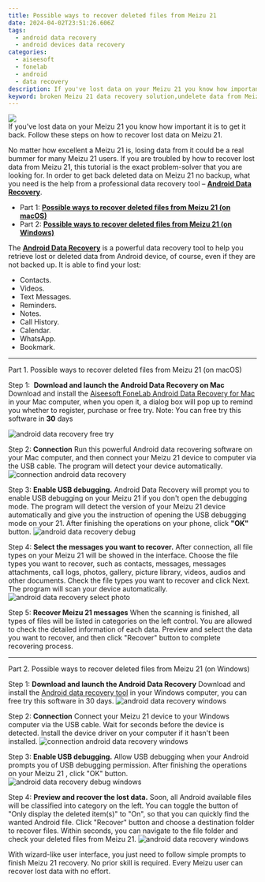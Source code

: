 ```yaml
---
title: Possible ways to recover deleted files from Meizu 21
date: 2024-04-02T23:51:26.606Z
tags: 
  - android data recovery
  - android devices data recovery
categories: 
  - aiseesoft
  - fonelab
  - android
  - data recovery
description: If you've lost data on your Meizu 21 you know how important it is to get it back. Follow these steps on how to recover lost data on Meizu 21.
keyword: broken Meizu 21 data recovery solution,undelete data from Meizu 21,Meizu 21 data disappear,Meizu 21 files lost,Meizu 21 data lost,Regain missing files on Meizu 21,Meizu 21 all data delete,recover data from Meizu 21,how to recover data in Meizu 21,Meizu 21 data disappeared,Meizu 21 data deleted itself,recover deleted data 2018 for Meizu 21
---
```


<img src="https://img0mobiles.techidaily.com/images/best-assets/devices/meizu/meizu-21/2.jpg" class="atpl-imgstyle"  />

<div class="atpl-content atpl-for-fonelab-android recover-data">

<div class="atpl-post-description-part-1">
If you've lost data on your Meizu 21 you know how important it is to get it back. Follow these steps on how to recover lost data on Meizu 21.
</div>
<div class="atpl-post-device-model-description">

</div>




<div class="atpl-post-description-part-2">
<div class="tpl-content-sub-paragraph-normal">
  <p>
    No matter how excellent a Meizu 21 is, losing data from it could be a real bummer for many Meizu 21 users. If you are troubled by how to recover lost data from Meizu 21, this tutorial is the exact problem-solver that you are looking for. In order to get back deleted data on Meizu 21 no backup, what you need is the help from a professional data recovery tool – <a href="https://tools.techidaily.com/aiseesoft-android-data-recovery/" target="_blank" rel="noopener"><strong>Android Data Recovery</strong></a>.
  </p>
</div>
</div>


<ul>
  <li>Part 1: <strong><a href="#p1">Possible ways to recover deleted files from Meizu 21 (on macOS)</a></strong></li>
  <li>Part 2: <strong><a href="#p2">Possible ways to recover deleted files from Meizu 21 (on Windows)</a></strong></li>
</ul>


<div class="atpl-post-description-part-3">
<div class="tpl-content-sub-paragraph-normal">
  <p>
      The <a href="https://tools.techidaily.com/aiseesoft-android-data-recovery/" target="_blank" rel="noopener"><strong>Android Data Recovery</strong></a> is a powerful data recovery tool to help you retrieve lost or deleted data from Android device, of course, even if they are not backed up. It is able to find your lost:
  </p>
  <ul class="tpl-content-sub-paragraph-ul-style">
    <li>Contacts.</li>
    <li>Videos.</li>
    <li>Text Messages.</li>
    <li>Reminders.</li>
    <li>Notes.</li>
    <li>Call History.</li>
    <li>Calendar.</li>
    <li>WhatsApp.</li>
    <li>Bookmark.</li>
  </ul>
</div>
</div>


<!-- Part 1 -->
<a id="p1" name="p1" ></a><hr>

<div>
  <span class="atpl-step-part-style">Part 1. Possible ways to recover deleted files from Meizu 21 (on macOS)</span>
</div>  

<span class="atpl-stepstyle-a"><span>Step 1: </span></span> <strong>Download and launch the Android Data Recovery on Mac</strong>
Download and install the <a href="https://tools.techidaily.com/aiseesoft-android-data-recovery-for-mac/" target="_blank" rel="noopener">Aiseesoft FoneLab Android Data Recovery for Mac</a> in your Mac computer, when you open it, a dialog box will pop up to remind you whether to register, purchase or free try.
Note: You can free try this software in <strong>30</strong> days

<img src="https://tools.techidaily.com/images/apps/aiseesoft/android-data-recovery/mac-free-try.png" class="atpl-imgstyle" alt="android data recovery free try" />

<span class="atpl-stepstyle-a"><span>Step 2: </span></span> <strong>Connection</strong>
Run this powerful Android data recovering software on your Mac computer, and then connect your Meizu 21 device to computer via the USB cable. The program will detect your device automatically.
<img src="https://tools.techidaily.com/images/apps/aiseesoft/android-data-recovery/mac-connection-interface.jpg" class="atpl-imgstyle" alt="connection android data recovery" />

<span class="atpl-stepstyle-a"><span>Step 3: </span></span> <strong>Enable USB debugging.</strong>
Android Data Recovery will prompt you to enable USB debugging on your Meizu 21  if you don't open the debugging mode. The program will detect the version of your Meizu 21 device automatically and give you the instruction of opening the USB debugging mode on your 21. After finishing the operations on your phone, click <strong>"OK"</strong> button.
<img src="https://tools.techidaily.com/images/apps/aiseesoft/android-data-recovery/mac-android-usb-debug.jpg"  class="atpl-imgstyle" alt="android data recovery debug" />

<span class="atpl-stepstyle-a"><span>Step 4: </span></span> <strong>Select the messages you want to recover.</strong>
After connection, all file types on your Meizu 21 will be showed in the interface. Choose the file types you want to recover, such as contacts, messages, messages attachments, call logs, photos, gallery, picture library, videos, audios and other documents. Check the file types you want to recover and click Next. The program will scan your device automatically.
<img src="https://tools.techidaily.com/images/apps/aiseesoft/android-data-recovery/mac-choose-type-photos.jpg" class="atpl-imgstyle" alt="android data recovery select photo" />

<span class="atpl-stepstyle-a"><span>Step 5: </span></span> <strong>Recover Meizu 21 messages</strong>
When the scanning is finished, all types of files will be listed in categories on the left control. You are allowed to check the detailed information of each data. Preview and select the data you want to recover, and then click "Recover" button to complete recovering process.


<a id="p2" name="p2"></a><hr>

<!-- Part 2 -->
<div>
  <span class="atpl-step-part-style">Part 2. Possible ways to recover deleted files from Meizu 21 (on Windows)</span>
</div>

<span class="atpl-stepstyle-a"><span>Step 1: </span></span> <strong>Download and launch the Android Data Recovery</strong>
Download and install the <a href="https://tools.techidaily.com/aiseesoft-android-data-recovery-for-win/" target="_blank" rel="noopener">Android data recovery tool</a> in your Windows computer, you can free try this software in 30 days.
<img src="https://tools.techidaily.com/images/apps/aiseesoft/android-data-recovery/win-start-interface.png"  class="atpl-imgstyle" alt="android data recovery windows" />

<span class="atpl-stepstyle-a"><span>Step 2: </span></span> <strong>Connection</strong>
Connect your Meizu 21 device to your Windows computer via the USB cable. Wait for seconds before the device is detected. Install the device driver on your computer if it hasn't been installed.
<img src="https://tools.techidaily.com/images/apps/aiseesoft/android-data-recovery/win-connection-interface.png" class="atpl-imgstyle" alt="connection android data recovery windows" />

<span class="atpl-stepstyle-a"><span>Step 3: </span></span> <strong>Enable USB debugging.</strong>
Allow USB debugging when your Android prompts you of USB debugging permission. After finishing the operations on your Meizu 21 , click "OK" button.
<img src="https://tools.techidaily.com/images/apps/aiseesoft/android-data-recovery/win-android-usb-debug.png" class="atpl-imgstyle" alt="android data recovery debug windows" />

<span class="atpl-stepstyle-a"><span>Step 4: </span></span> <strong>Preview and recover the lost data.</strong>
Soon, all Android available files will be classified into category on the left. You can toggle the button of "Only display the deleted item(s)" to "On", so that you can quickly find the wanted Android file. Click "Recover" button and choose a destination folder to recover files. Within seconds, you can navigate to the file folder and check your deleted files from Meizu 21.
<img src="https://tools.techidaily.com/images/apps/aiseesoft/android-data-recovery/win-recover-photos.png" class="atpl-imgstyle" alt="android data recovery windows" />

<div class="atpl-post-description-part-4">
<div class="tpl-content-sub-paragraph-normal">
  <p>
    With wizard-like user interface, you just need to follow simple prompts to finish Meizu 21 recovery. No prior skill is required. Every Meizu user can recover lost data with no effort.
  </p>
</div>
</div>


<ins class="adsbygoogle"
     style="display:block"
     data-ad-client="ca-pub-7571918770474297"
     data-ad-slot="8358498916"
     data-ad-format="auto"
     data-full-width-responsive="true"></ins>



</div>
